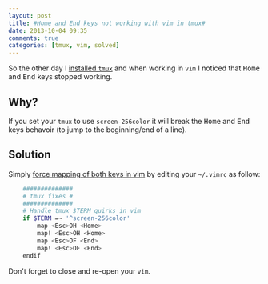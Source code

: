 ```yaml
---
layout: post
title: #Home and End keys not working with vim in tmux#
date: 2013-10-04 09:35
comments: true
categories: [tmux, vim, solved]
---
```


So the other day I [installed `tmux`](install-and-using-tmux-on-linux-mint-ubuntu) and when working in `vim` I noticed that <kbd>Home</kbd> and <kbd>End</kbd> keys stopped working.
<!--more-->
## Why?
If you set your `tmux` to use `screen-256color` it will break the <kbd>Home</kbd> and <kbd>End</kbd> keys behavoir (to jump to the beginning/end of a line).

## Solution
Simply [force mapping of both keys in vim](http://stackoverflow.com/a/9453541/802365) by editing your `~/.vimrc` as follow:

```bash
    ##############
    # tmux fixes #
    ##############
    # Handle tmux $TERM quirks in vim
    if $TERM =~ '^screen-256color'
        map <Esc>OH <Home>
        map! <Esc>OH <Home>
        map <Esc>OF <End>
        map! <Esc>OF <End>
    endif
```

Don't forget to close and re-open your `vim`.

